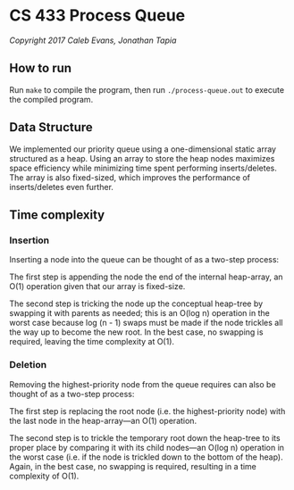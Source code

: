 # CS 433 Process Queue

*Copyright 2017 Caleb Evans, Jonathan Tapia*

## How to run

Run `make` to compile the program, then run `./process-queue.out` to execute the
compiled program.

## Data Structure

We implemented our priority queue using a one-dimensional static array
structured as a heap. Using an array to store the heap nodes maximizes space
efficiency while minimizing time spent performing inserts/deletes. The array is
also fixed-sized, which improves the performance of inserts/deletes even
further.

## Time complexity

### Insertion

Inserting a node into the queue can be thought of as a two-step process:

The first step is appending the node the end of the internal heap-array, an O(1)
operation given that our array is fixed-size.

The second step is tricking the node up the conceptual heap-tree by swapping it
with parents as needed; this is an O(log n) operation in the worst case because
log (n - 1) swaps must be made if the node trickles all the way up to become the
new root. In the best case, no swapping is required, leaving the time complexity
at O(1).

### Deletion

Removing the highest-priority node from the queue requires can also be thought
of as a two-step process:

The first step is replacing the root node (i.e. the highest-priority node) with
the last node in the heap-array—an O(1) operation.

The second step is to trickle the temporary root down the heap-tree to its
proper place by comparing it with its child nodes—an O(log n) operation in the
worst case (i.e. if the node is trickled down to the bottom of the heap). Again,
in the best case, no swapping is required, resulting in a time complexity of
O(1).

